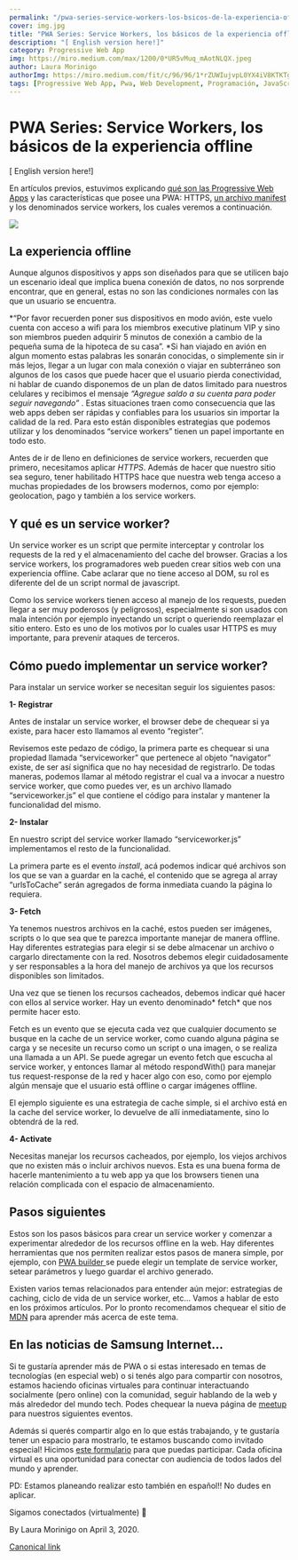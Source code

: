 ```yaml
---
permalink: "/pwa-series-service-workers-los-bsicos-de-la-experiencia-offline/"
cover: img.jpg
title: "PWA Series: Service Workers, los básicos de la experiencia offline"
description: "[ English version here!]"
category: Progressive Web App
img: https://miro.medium.com/max/1200/0*UR5vMuq_mAotNLQX.jpeg
author: Laura Morinigo
authorImg: https://miro.medium.com/fit/c/96/96/1*rZUWIujvpL0YX4iV8KTKTg.jpeg
tags: [Progressive Web App, Pwa, Web Development, Programación, JavaScript]
---
```


# PWA Series: Service Workers, los básicos de la experiencia offline

[ English version here!]

En artículos previos, estuvimos explicando [qué son las Progressive Web Apps](https://medium.com/samsung-internet-dev/pwa-gu%C3%ADa-del-manifest-file-92c7cdac25ad) y las características que posee una PWA: HTTPS, [un archivo manifest](https://medium.com/samsung-internet-dev/pwa-gu%C3%ADa-del-manifest-file-92c7cdac25ad) y los denominados service workers, los cuales veremos a continuación.

![](https://cdn-images-1.medium.com/max/4000/0*UR5vMuq_mAotNLQX.jpeg)

## La experiencia offline

Aunque algunos dispositivos y apps son diseñados para que se utilicen bajo un escenario ideal que implica buena conexión de datos, no nos sorprende encontrar, que en general, estas no son las condiciones normales con las que un usuario se encuentra.

*“Por favor recuerden poner sus dispositivos en modo avión, este vuelo cuenta con acceso a wifi para los miembros executive platinum VIP y sino son miembros pueden adquirir 5 minutos de conexión a cambio de la pequeña suma de la hipoteca de su casa”. *Si han viajado en avión en algun momento estas palabras les sonarán conocidas, o simplemente sin ir más lejos, llegar a un lugar con mala conexión o viajar en subterráneo son algunos de los casos que puede hacer que el usuario pierda conectividad, ni hablar de cuando disponemos de un plan de datos limitado para nuestros celulares y recibimos el mensaje *“Agregue saldo a su cuenta para poder seguir navegando”* . Estas situaciones traen como consecuencia que las web apps deben ser rápidas y confiables para los usuarios sin importar la calidad de la red. Para esto están disponibles estrategias que podemos utilizar y los denominados “service workers” tienen un papel importante en todo esto.

Antes de ir de lleno en definiciones de service workers, recuerden que primero, necesitamos aplicar *HTTPS*. Además de hacer que nuestro sitio sea seguro, tener habilitado HTTPS hace que nuestra web tenga acceso a muchas propiedades de los browsers modernos, como por ejemplo: geolocation, pago y también a los service workers.

## Y qué es un service worker?

Un service worker es un script que permite interceptar y controlar los requests de la red y el almacenamiento del cache del browser. Gracias a los service workers, los programadores web pueden crear sitios web con una experiencia offline. Cabe aclarar que no tiene acceso al DOM, su rol es diferente del de un script normal de javascript.

Como los service workers tienen acceso al manejo de los requests, pueden llegar a ser muy poderosos (y peligrosos), especialmente si son usados con mala intención por ejemplo inyectando un script o queriendo reemplazar el sitio entero. Esto es uno de los motivos por lo cuales usar HTTPS es muy importante, para prevenir ataques de terceros.

## Cómo puedo implementar un service worker?

Para instalar un service worker se necesitan seguir los siguientes pasos:

**1- Registrar**

Antes de instalar un service worker, el browser debe de chequear si ya existe, para hacer esto llamamos al evento “register”.



Revisemos este pedazo de código, la primera parte es chequear si una propiedad llamada “serviceworker” que pertenece al objeto “navigator” existe, de ser así significa que no hay necesidad de registrarlo. De todas maneras, podemos llamar al método registrar el cual va a invocar a nuestro service worker, que como puedes ver, es un archivo llamado “serviceworker.js” el que contiene el código para instalar y mantener la funcionalidad del mismo.

**2- Instalar**

En nuestro script del service worker llamado “serviceworker.js” implementamos el resto de la funcionalidad.

La primera parte es el evento *install*, acá podemos indicar qué archivos son los que se van a guardar en la caché, el contenido que se agrega al array “urlsToCache” serán agregados de forma inmediata cuando la página lo requiera.



**3- Fetch**

Ya tenemos nuestros archivos en la caché, estos pueden ser imágenes, scripts o lo que sea que te parezca importante manejar de manera offline. Hay diferentes estrategias para elegir si se debe almacenar un archivo o cargarlo directamente con la red. Nosotros debemos elegir cuidadosamente y ser responsables a la hora del manejo de archivos ya que los recursos disponibles son limitados.

Una vez que se tienen los recursos cacheados, debemos indicar qué hacer con ellos al service worker. Hay un evento denominado* fetch* que nos permite hacer esto.

Fetch es un evento que se ejecuta cada vez que cualquier documento se busque en la cache de un service worker, como cuando alguna página se carga y se necesite un recurso como un script o una imagen, o se realiza una llamada a un API. Se puede agregar un evento fetch que escucha al service worker, y entonces llamar al método respondWith() para manejar tus request-response de la red y hacer algo con eso, como por ejemplo algún mensaje que el usuario está offline o cargar imágenes offline.

El ejemplo siguiente es una estrategia de cache simple, si el archivo está en la cache del service worker, lo devuelve de allí inmediatamente, sino lo obtendrá de la red.



**4- Activate**

Necesitas manejar los recursos cacheados, por ejemplo, los viejos archivos que no existen más o incluir archivos nuevos. Esta es una buena forma de hacerle mantenimiento a tu web app ya que los browsers tienen una relación complicada con el espacio de almacenamiento.



## Pasos siguientes

Estos son los pasos básicos para crear un service worker y comenzar a experimentar alrededor de los recursos offline en la web. Hay diferentes herramientas que nos permiten realizar estos pasos de manera simple, por ejemplo, con [PWA builder ](https://www.pwabuilder.com/)se puede elegir un template de service worker, setear parámetros y luego guardar el archivo generado.

Existen varios temas relacionados para entender aún mejor: estrategias de caching, ciclo de vida de un service worker, etc… Vamos a hablar de esto en los próximos artículos. Por lo pronto recomendamos chequear el sitio de [MDN](https://developer.mozilla.org/en-US/docs/Web/Progressive_web_apps) para aprender más acerca de este tema.

## En las noticias de Samsung Internet…

Si te gustaría aprender más de PWA o si estas interesado en temas de tecnologías (en especial web) o si tenés algo para compartir con nosotros, estamos haciendo oficinas virtuales para continuar interactuando socialmente (pero online) con la comunidad, seguir hablando de la web y más alrededor del mundo tech. Podes chequear la nueva página de [meetup](https://www.meetup.com/Samsung-Internet-Meetup/) para nuestros siguientes eventos.

Además si querés compartir algo en lo que estás trabajando, y te gustaría tener un espacio para mostrarlo, te estamos buscando como invitado especial! Hicimos [este formulario](https://docs.google.com/forms/d/e/1FAIpQLScV-hhmM2MGVP2WIij5WlArxic6KEl9sYnBkHf21oNXEIUjxA/viewform) para que puedas participar. Cada oficina virtual es una oportunidad para conectar con audiencia de todos lados del mundo y aprender.

PD: Estamos planeando realizar esto también en español!! No dudes en aplicar.

Sigamos conectados (virtualmente) 🎉



By Laura Morinigo on April 3, 2020.

[Canonical link](https://medium.com/samsung-internet-dev/pwa-series-service-workers-los-b%C3%A1sicos-de-la-experiencia-offline-14592542c738)
